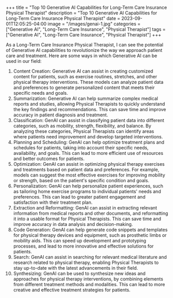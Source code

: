 +++
title = "Top 10 Generative AI Capabilities for Long-Term Care Insurance Physical Therapist"
description = "Top 10 Generative AI Capabilities for Long-Term Care Insurance Physical Therapist"
date = 2023-09-01T12:05:25-04:00
image = "/images/genai-1.jpg"
categories = ["Generative AI", "Long-Term Care Insurance", "Physical Therapist"]
tags = ["Generative AI", "Long-Term Care Insurance", "Physical Therapist"]
+++

As a Long-Term Care Insurance Physical Therapist, I can see the potential of Generative AI capabilities to revolutionize the way we approach patient care and treatment. Here are some ways in which Generative AI can be used in our field:

1. Content Creation: Generative AI can assist in creating customized content for patients, such as exercise routines, stretches, and other physical therapy interventions. These models can analyze patient data and preferences to generate personalized content that meets their specific needs and goals.
2. Summarization: Generative AI can help summarize complex medical reports and studies, allowing Physical Therapists to quickly understand the key findings and recommendations. This can save time and improve accuracy in patient diagnosis and treatment.
3. Classification: GenAI can assist in classifying patient data into different categories, such as mobility, strength, flexibility, and balance. By analyzing these categories, Physical Therapists can identify areas where patients need improvement and develop targeted interventions.
4. Planning and Scheduling: GenAI can help optimize treatment plans and schedules for patients, taking into account their specific needs, availability, and goals. This can lead to more efficient use of resources and better outcomes for patients.
5. Optimization: GenAI can assist in optimizing physical therapy exercises and treatments based on patient data and preferences. For example, models can suggest the most effective exercises for improving mobility or strength, based on the patient's specific condition and goals.
6. Personalization: GenAI can help personalize patient experiences, such as tailoring home exercise programs to individual patients' needs and preferences. This can lead to greater patient engagement and satisfaction with their treatment plan.
7. Extraction and Reformatting: GenAI can assist in extracting relevant information from medical reports and other documents, and reformatting it into a usable format for Physical Therapists. This can save time and improve accuracy in data analysis and decision-making.
8. Code Generation: GenAI can help generate code snippets and templates for physical therapy devices and equipment, such as prosthetic limbs or mobility aids. This can speed up development and prototyping processes, and lead to more innovative and effective solutions for patients.
9. Search: GenAI can assist in searching for relevant medical literature and research related to physical therapy, enabling Physical Therapists to stay up-to-date with the latest advancements in their field.
10. Synthesizing: GenAI can be used to synthesize new ideas and approaches for physical therapy interventions, by combining elements from different treatment methods and modalities. This can lead to more creative and effective treatment strategies for patients.